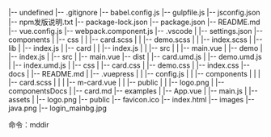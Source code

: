 |-- undefined
    |-- .gitignore
    |-- babel.config.js
    |-- gulpfile.js
    |-- jsconfig.json
    |-- npm发版说明.txt
    |-- package-lock.json
    |-- package.json
    |-- README.md
    |-- vue.config.js
    |-- webpack.component.js
    |-- .vscode
    |   |-- settings.json
    |-- components
    |   |-- css
    |   |   |-- card.scss
    |   |   |-- demo.scss
    |   |   |-- index.scss
    |   |-- lib
    |       |-- index.js
    |       |-- card
    |       |   |-- index.js
    |       |   |-- src
    |       |       |-- main.vue
    |       |-- demo
    |           |-- index.js
    |           |-- src
    |               |-- main.vue
    |-- dist
    |   |-- card.umd.js
    |   |-- demo.umd.js
    |   |-- index.umd.js
    |   |-- css
    |       |-- card.css
    |       |-- demo.css
    |       |-- index.css
    |-- docs
    |   |-- README.md
    |   |-- .vuepress
    |   |   |-- config.js
    |   |   |-- components
    |   |   |   |-- card.scss
    |   |   |   |-- m-card.vue
    |   |   |-- public
    |   |       |-- logo.png
    |   |-- componentsDocs
    |       |-- card.md
    |-- examples
    |   |-- App.vue
    |   |-- main.js
    |   |-- assets
    |       |-- logo.png
    |-- public
        |-- favicon.ico
        |-- index.html
        |-- images
            |-- java.png
            |-- login_mainbg.jpg


命令：mddir